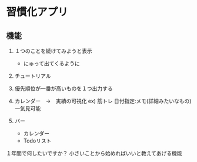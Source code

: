 # 習慣化アプリ
## 機能
1. １つのことを続けてみようと表示
    - にゅって出てくるように
1. チュートリアル
1. 優先順位が一番が高いものを１つ出力する
1. カレンダー　→　実績の可視化
ex) 筋トレ 日付指定:メモ(詳細みたいなもの)
    一気見可能

1. バー
    - カレンダー
    - Todoリスト

１年間で何したいですか？
小さいことから始めればいいと教えてあげる機能